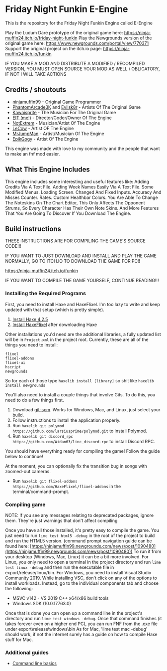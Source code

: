 # Friday Night Funkin E-Engine

This is the repository for the Friday Night Funkin Engine called E-Engine

Play the Ludum Dare prototype of the original game here: https://ninja-muffin24.itch.io/friday-night-funkin
Play the Newgrounds version of the original game here: https://www.newgrounds.com/portal/view/770371
Support the original project on the itch.io page: https://ninja-muffin24.itch.io/funkin

IF YOU MAKE A MOD AND DISTRIBUTE A MODIFIED / RECOMPILED VERSION, YOU MUST OPEN SOURCE YOUR MOD AS WELL / OBLIGATORY, IF NOT I WILL TAKE ACTIONS

## Credits / shoutouts

- [ninjamuffin99](https://twitter.com/ninja_muffin99) - Original Game Programmer
- [PhantomArcade3K](https://twitter.com/phantomarcade3k) and [Evilsk8r](https://twitter.com/evilsk8r) - Artists Of The Original Game
- [Kawaisprite](https://twitter.com/kawaisprite) - The Musician For The Original Game
- [EIT (me!)](https://www.youtube.com/channel/UC4X_UAuj9BOpHgBHo8TvWoQ) - Director/Coder/Owner Of The Engine
- [NotExtrem](https://www.youtube.com/channel/UCs4sZ0YkVdVZqdLiO3PpbLQ) - Musician/Artist Of The Engine
- [LeCow](https://www.youtube.com/channel/UCs4sZ0YkVdVZqdLiO3PpbLQ) - Artist OF The Engine 
- [MrJumpMan](https://www.youtube.com/channel/UCBsT8Osa_lUM8HQmQhFZIZA) - Artist/Musician Of The Engine
- [EpikGogy]() - Artist Of The Engine

This engine was made with love to my community and the people that want to make an fnf mod easier.

## What This Engine Includes
This engine includes some interesting and useful features like:
Adding Credits Via A Text File.
Adding Week Names Easily Via A Text File.
Some Modified Menus.
Loading Screen.
Changed And Fixed Inputs.
Accuracy And Misses Counter.
Rates.
Custom Healthbar Colors.
You Are Able To Change The Noteskins On The Chart Editor, This Only Affects The Opponent Strums, So Every Character Has Their Own Note Skins.
And More Features That You Are Going To Discover If You Download The Engine.

## Build instructions

THESE INSTRUCTIONS ARE FOR COMPILING THE GAME'S SOURCE CODE!!!

IF YOU WANT TO JUST DOWNLOAD AND INSTALL AND PLAY THE GAME NORMALLY, GO TO ITCH.IO TO DOWNLOAD THE GAME FOR PC!!

https://ninja-muffin24.itch.io/funkin

IF YOU WANT TO COMPILE THE GAME YOURSELF, CONTINUE READING!!!

### Installing the Required Programs

First, you need to install Haxe and HaxeFlixel. I'm too lazy to write and keep updated with that setup (which is pretty simple). 
1. [Install Haxe 4.2.5](https://haxe.org/download/)
2. [Install HaxeFlixel](https://haxeflixel.com/documentation/install-haxeflixel/) after downloading Haxe

Other installations you'd need are the additional libraries, a fully updated list will be in `Project.xml` in the project root. Currently, these are all of the things you need to install:
```
flixel
flixel-addons
flixel-ui
hscript
newgrounds
```
So for each of those type `haxelib install [library]` so shit like `haxelib install newgrounds`

You'll also need to install a couple things that involve Gits. To do this, you need to do a few things first.
1. Download [git-scm](https://git-scm.com/downloads). Works for Windows, Mac, and Linux, just select your build.
2. Follow instructions to install the application properly.
3. Run `haxelib git polymod https://github.com/larsiusprime/polymod.git` to install Polymod.
4. Run `haxelib git discord_rpc https://github.com/Aidan63/linc_discord-rpc` to install Discord RPC.

You should have everything ready for compiling the game! Follow the guide below to continue!

At the moment, you can optionally fix the transition bug in songs with zoomed-out cameras.
- Run `haxelib git flixel-addons https://github.com/HaxeFlixel/flixel-addons` in the terminal/command-prompt.

### Compiling game
NOTE: If you see any messages relating to deprecated packages, ignore them. They're just warnings that don't affect compiling

Once you have all those installed, it's pretty easy to compile the game. You just need to run `lime test html5 -debug` in the root of the project to build and run the HTML5 version. (command prompt navigation guide can be found here: [https://ninjamuffin99.newgrounds.com/news/post/1090480](https://ninjamuffin99.newgrounds.com/news/post/1090480))
To run it from your desktop (Windows, Mac, Linux) it can be a bit more involved. For Linux, you only need to open a terminal in the project directory and run `lime test linux -debug` and then run the executable file in export/release/linux/bin. For Windows, you need to install Visual Studio Community 2019. While installing VSC, don't click on any of the options to install workloads. Instead, go to the individual components tab and choose the following:
* MSVC v142 - VS 2019 C++ x64/x86 build tools
* Windows SDK (10.0.17763.0)

Once that is done you can open up a command line in the project's directory and run `lime test windows -debug`. Once that command finishes (it takes forever even on a higher end PC), you can run FNF from the .exe file under export\release\windows\bin
As for Mac, 'lime test mac -debug' should work, if not the internet surely has a guide on how to compile Haxe stuff for Mac.

### Additional guides

- [Command line basics](https://ninjamuffin99.newgrounds.com/news/post/1090480)
